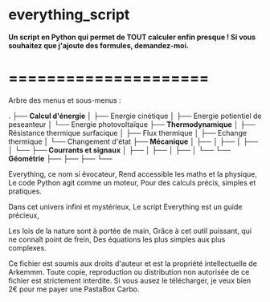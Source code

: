 # everything_script
**Un script en Python qui permet de TOUT calculer enfin presque !
Si vous souhaitez que j'ajoute des formules, demandez-moi.**

=====================
=====================

Arbre des menus et sous-menus :

.
├── **Calcul d'énergie**
│   ├── Energie cinétique
│   ├── Energie potientiel de peseanteur
│   └── Energie photovoltaïque
├── **Thermodynamique**
│   ├── Résistance thermique surfacique
│   ├── Flux thermique
│   ├── Echange thermique
│   └── Changement d'état
├── **Mécanique**
│   ├── 
│   ├── 
│   ├── 
│   └── 
├── **Courrants et signaux**
│   ├── 
│   ├── 
│   ├── 
│   └── 
└── **Géométrie**
    ├── 
    ├── 
    ├── 
    └── 





Everything, ce nom si évocateur,
Rend accessible les maths et la physique,
Le code Python agit comme un moteur,
Pour des calculs précis, simples et pratiques.

Dans cet univers infini et mystérieux,
Le script Everything est un guide précieux,

Les lois de la nature sont à portée de main,
Grâce à cet outil puissant, qui ne connaît point de frein,
Des équations les plus simples aux plus complexes.


Ce fichier est soumis aux droits d'auteur et est la propriété intellectuelle de Arkemmm.
Toute copie, reproduction ou distribution non autorisée de ce fichier est strictement interdite.
Si vous ausez le télécharger, je veux bien 2€ pour me payer une PastaBox Carbo.

